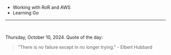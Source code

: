 - Working with RoR and AWS
- Learning Go

---

<br>

<!-- quote_marker -->
Thursday, October 10, 2024. Quote of the day:

> "There is no failure except in no longer trying." - Elbert Hubbard
